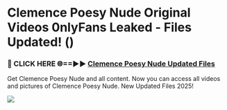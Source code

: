 # Clemence Poesy Nude Original Videos 0nlyFans Leaked - Files Updated! ()

<h3>🔴 CLICK HERE 🌐==►► <a href="https://tinyurl.com/2p9ay9w9" rel="nofollow">Clemence Poesy Nude Updated Files</a></h3>

Get Clemence Poesy Nude and all content. Now you can access all videos and pictures of Clemence Poesy Nude. New Updated Files 2025!

[![](https://i.imgur.com/KQgVmj3.gif)](https://tinyurl.com/2p9ay9w9)
